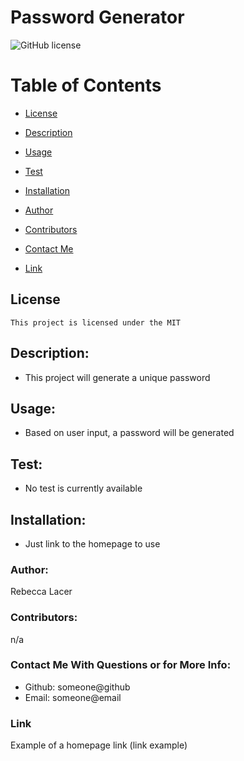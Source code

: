 # Password Generator
  ![GitHub license](https://img.shields.io/badge/license-MIT-blue.svg)

  # Table of Contents       

* [License](#license)

 * [Description](#description)
 * [Usage](#usage)
 * [Test](#test)
 * [Installation](#installation)
 * [Author](#author)
 * [Contributors](#contributors)
 * [Contact Me](#contact)
 * [Link](#link)
 
## License
    
    This project is licensed under the MIT
 
 ## Description:
 * This project will generate a unique password
 
 ## Usage:
 * Based on user input, a password will be generated
 
 ## Test:
  * No test is currently available
 
 
 ## Installation:
 * Just link to the homepage to use
 
 ### Author:
  Rebecca Lacer 
 
 
 ### Contributors:
  n/a
 
 
 ### Contact Me With Questions or for More Info:
 
* Github: someone@github
* Email: someone@email

### Link
Example of a homepage link (link example)